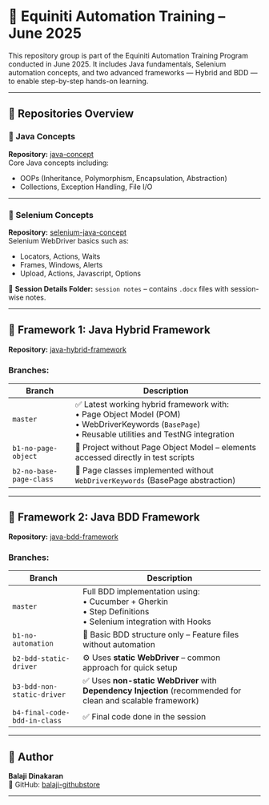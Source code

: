 # 📘 Equiniti Automation Training – June 2025

This repository group is part of the Equiniti Automation Training Program conducted in June 2025. It includes Java fundamentals, Selenium automation concepts, and two advanced frameworks — Hybrid and BDD — to enable step-by-step hands-on learning.

---

## 📂 Repositories Overview

### 🔹 Java Concepts  
**Repository:** [java-concept](https://github.com/balaji-githubstore/java-concept-equiniti-jun-2025.git)  
Core Java concepts including:
- OOPs (Inheritance, Polymorphism, Encapsulation, Abstraction)
- Collections, Exception Handling, File I/O

---

### 🔹 Selenium Concepts  
**Repository:** [selenium-java-concept](https://github.com/balaji-githubstore/selenium-java-concept-equiniti-jun-2025.git)  
Selenium WebDriver basics such as:
- Locators, Actions, Waits
- Frames, Windows, Alerts
- Upload, Actions, Javascript, Options

📁 **Session Details Folder:** `session notes` – contains `.docx` files with session-wise notes.

---

## 🧰 Framework 1: Java Hybrid Framework  
**Repository:** [java-hybrid-framework](https://github.com/balaji-githubstore/java-hybrid-framework-equiniti-jun-2025.git)

### Branches:

| Branch | Description |
|--------|-------------|
| `master` | ✅ Latest working hybrid framework with: <br>• Page Object Model (POM) <br>• WebDriverKeywords (`BasePage`) <br>• Reusable utilities and TestNG integration |
| `b1-no-page-object` | 🚫 Project without Page Object Model – elements accessed directly in test scripts |
| `b2-no-base-page-class` | 🔧 Page classes implemented without `WebDriverKeywords` (BasePage abstraction) |

---

## 🧪 Framework 2: Java BDD Framework  
**Repository:** [java-bdd-framework](https://github.com/balaji-githubstore/java-bdd-framework-equiniti-jun-2025.git)

### Branches:

| Branch | Description |
|--------|-------------|
| `master` | Full BDD implementation using: <br>• Cucumber + Gherkin <br>• Step Definitions <br>• Selenium integration with Hooks |
| `b1-no-automation` | 🧪 Basic BDD structure only – Feature files without automation |
| `b2-bdd-static-driver` | ⚙️ Uses **static WebDriver** – common approach for quick setup |
| `b3-bdd-non-static-driver` | ✅ Uses **non-static WebDriver** with **Dependency Injection** (recommended for clean and scalable framework) |
| `b4-final-code-bdd-in-class` | ✅ Final code done in the session |

---

## 👤 Author

**Balaji Dinakaran**  
🔗 GitHub: [balaji-githubstore](https://github.com/balaji-githubstore)

---
